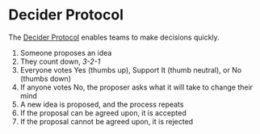 # Decider Protocol

The [Decider Protocol](https://www.darkcoding.net/behaviour/decider-protocol/) enables teams to make decisions quickly.

1. Someone proposes an idea
2. They count down, _3-2-1_
3. Everyone votes Yes (thumbs up), Support It (thumb neutral), or No (thumbs down)
4. If anyone votes No, the proposer asks what it will take to change their mind
5. A new idea is proposed, and the process repeats
6. If the proposal can be agreed upon, it is accepted
7. If the proposal cannot be agreed upon, it is rejected

